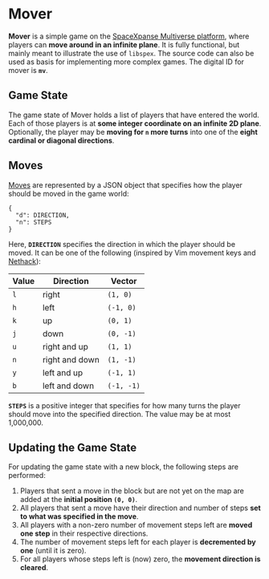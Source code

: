 # Mover

**Mover** is a simple game on the [SpaceXpanse Multiverse platform](https://spacexpanse.org/), where
players can **move around in an infinite plane**.  It is fully functional, but
mainly meant to illustrate the use of `libspex`.  The source code can
also be used as basis for implementing more complex games.
The digital ID for mover is **`mv`**.

## Game State

The game state of Mover holds a list of players that have entered the world.
Each of those players is at **some integer coordinate on an infinite 2D plane**.
Optionally, the player may be **moving for `n` more turns** into one of the
**eight cardinal or diagonal directions**.

## Moves

[Moves](https://github.com/spacexpanse/documentation/blob/master/games.md#moves)
are represented by a JSON object that specifies how the player
should be moved in the game world:

    {
      "d": DIRECTION,
      "n": STEPS
    }

Here, **`DIRECTION`** specifies the direction in which the player should
be moved.  It can be one of the following (inspired by Vim movement keys
and [Nethack](https://nethack.org/)):

Value | Direction      | Vector
----- | -------------- | ----------
`l`   | right          | `(1, 0)`
`h`   | left           | `(-1, 0)`
`k`   | up             | `(0, 1)`
`j`   | down           | `(0, -1)`
`u`   | right and up   | `(1, 1)`
`n`   | right and down | `(1, -1)`
`y`   | left and up    | `(-1, 1)`
`b`   | left and down  | `(-1, -1)`

**`STEPS`** is a positive integer that specifies for how many turns the player
should move into the specified direction.
The value may be at most 1,000,000.

## Updating the Game State

For updating the game state with a new block, the following steps are performed:

1. Players that sent a move in the block but are not yet on the map are added
   at the **initial position `(0, 0)`**.
2. All players that sent a move have their direction and number of steps
   **set to what was specified in the move**.
3. All players with a non-zero number of movement steps left are **moved one
   step** in their respective directions.
4. The number of movement steps left for each player is **decremented by one**
   (until it is zero).
5. For all players whose steps left is (now) zero, the **movement direction
   is cleared**.
